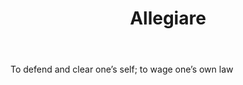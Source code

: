 ---
title: Allegiare
letter: A
permalink: "/definitions/allegiare.html"
body: To defend and clear one’s self; to wage one’s own law
published_at: '2018-07-07'
source: Black's Law Dictionary
layout: post
---